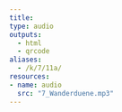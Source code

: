```yaml
---
title:
type: audio
outputs:
  - html
  - qrcode
aliases:
  - /k/7/11a/
resources:
- name: audio
  src: "7_Wanderduene.mp3"
---
```

